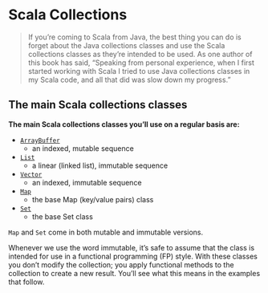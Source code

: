 # Scala Collections
> If you’re coming to Scala from Java, the best thing you can do is forget about the Java collections classes and use the Scala collections classes as they’re intended to be used. As one author of this book has said, “Speaking from personal experience, when I first started working with Scala I tried to use Java collections classes in my Scala code, and all that did was slow down my progress.”

## The main Scala collections classes
**The main Scala collections classes you’ll use on a regular basis are:**

- [`ArrayBuffer`](https://docs.scala-lang.org/overviews/scala-book/arraybuffer-examples.html)
  - an indexed, mutable sequence
- [`List`](https://docs.scala-lang.org/overviews/scala-book/list-class.html)
  - a linear (linked list), immutable sequence
- [`Vector`](https://docs.scala-lang.org/overviews/scala-book/vector-class.html)
  - an indexed, immutable sequence
- [`Map`](https://docs.scala-lang.org/overviews/scala-book/map-class.html)
  - the base Map (key/value pairs) class
- [`Set`](https://docs.scala-lang.org/overviews/scala-book/set-class.html)
  - the base Set class

`Map` and `Set` come in both mutable and immutable versions.

Whenever we use the word immutable, it’s safe to assume that the class is intended for use in a functional programming (FP) style. With these classes you don’t modify the collection; you apply functional methods to the collection to create a new result. You’ll see what this means in the examples that follow.